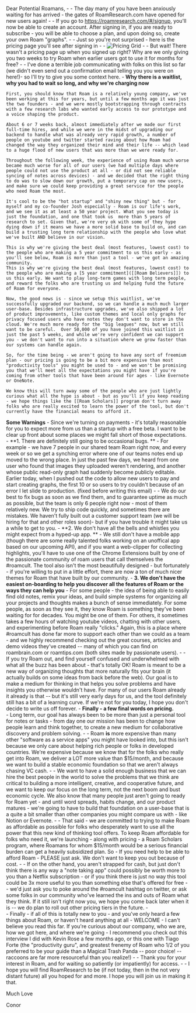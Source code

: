 Dear Potential Roamans,
    - 
    - The day many of you have been anxiously waiting for has arrived - the gates of RoamResearch.com have opened for new users again!
    - 
    - If you go to https://roamresearch.com/#/signup, you'll now be able to create an account.  After signing in, if you are ready to subscribe - you will be able to choose a plan, and upon doing so, create your own Roam "graphs".
    - 
    - Just so you're not surprised - here is the pricing page you'll see after signing in
    - 
    - ![Pricing Grid](https://firebasestorage.googleapis.com/v0/b/firescript-577a2.appspot.com/o/imgs%2Fapp%2Froam%2F-zwhoxEgBy.png?alt=media&token=95f16a06-b92c-4f20-8860-f85153bae5ea)
    - 
    - But wait! There wasn't a pricing page up when you signed up right? Why are we only giving you two weeks to try Roam when earlier users got to use it for months for free?
    - 
    - I've done a terrible job communicating with folks on this list so far (we didn't even send out a confirmation email telling you you were on here!)- so I'll try to give you some context here.
    - 
**Why there is a waitlist, why you had to wait so long, and why we're charging now**
    
    First, you should know that Roam is a relatively young company, we've been working at this for years, but until a few months ago it was just the two founders - and we were mostly bootstrapping through contracts with a few research labs who wanted early access to our prototype and a voice shaping the product.
    
    About 6 or 7 weeks back, almost immediately after we made our first full-time hires, and while we were in the midst of upgrading our backend to handle what was already very rapid growth, a number of people on youtube and twitter started raving about how Roam had changed the way they organized their mind and their life -- which lead to a huge flood of new users that was more than we were ready for. 
    
    Throughout the following week, the experience of using Roam much worse became much worse for all of our users (we had multiple days where people could not use the product at all - or did not see reliable syncing of notes across devices) - and we decided that the right thing to do was to slow down our growth, put a temporary cap on new users, and make sure we could keep providing a great service for the people who need Roam the most.
    
    It's cool to be the "hot startup" and "shiny new thing" but - for myself and my co-founder Josh especially - Roam is our life's work, and we see it as at least a 50 year project. What you see today is just the foundation, and one that took us  more than 5 years of research to set. Given that, we're very ok with some of they hype dying down if it means we have a more solid base to build on, and can build a trusting long term relationship with the people who love what we've built AND believe in our vision. 
    
    This is why we're giving the best deal (most features, lowest cost) to the people who are making a 5 year commitment to us this early - as you'll see below, Roam is more than just a tool - we've got an amazing community.   
    This is why we're giving the best deal (most features, lowest cost) to the people who are making a [5 year commitment]([[Roam Believers]]) to us this early. We want to play long-term games with long term people, and reward the folks who are trusting us and helping fund the future of Roam for everyone. 
    
    Now, the good news is - since we setup this waitlist, we've successfully upgraded our backend, so we can handle a much much larger user-base. Besides infrastructure upgrades, we've also shipped a lot of product improvements, like custom themes and local only graphs for privacy focused users who have notes they don't want to store in the cloud. We're much more ready for the "big leagues" now, but we still want to be careful.  Over 50,000 of you have joined this waitlist in just the past 5 weeks, and while we're very confident we can support you - we don't want to run into a situation where we grow faster than our systems can handle again. 
    
    So, for the time being - we aren't going to have any sort of freemium plan - our pricing is going to be a bit more expensive than most "productivity tools" you might be used to - and we won't be promising you that we'll meet all the expectations you might have if you're coming from other tools that have been around for ages - like Evernote or OneNote.
    
    We know this will turn away some of the people who are just lightly curious what all the hype is about - but as you'll if you keep reading - we hope things like the [[Roam Scholars]] program don't turn away folks who are really excited to learn the power of the tool, but don't currently have the financial means to afford it.

**Some Warnings**
    - Since we're turning on payments - it's totally reasonable for you to expect more from us than a startup with a free beta. I want to be clear up front about some places we might fall short of those expectations.
    - **1. There are definitely still going to be occasional bugs.  **
        - For example - we have 7 people in our shared team Roam right now, and every week or so we get a synching error where one of our teams notes end up moved to the wrong place.  In just the past few days, we heard from one user who found that images they uploaded weren't rendering, and another whose public read-only graph had suddenly become publicly editable. Earlier today, when I pushed out the code to allow new users to pay and start creating graphs, the first 10 or so users to try couldn't because of an error I let slide to production. (fixed before writing this email)
        - 
        - We do our best to fix bugs as soon as we find them, and to guarantee uptime as much as possible, but the team is only 6 people right now - most of them relatively new. We try to ship code quickly, and sometimes there are mistakes.  We haven't fully built out a customer support team (we will be hiring for that and other roles soon)- but if you have trouble it might take us a while to get to you.
    - **2. We don't have all the bells and whistles you might expect from a hyped-up app. **
        - We still don't have a mobile app (though there are some really talented folks working on an unoffical app based on our upcoming API), and if you want a web-clipper for collecting highlights, you'll have to use one of the Chrome Extensions built by one of the passionate community of roam users that call themselves the #roamcult. The tool also isn't the most beautifully designed - but fortunately - if you're willing to put in a little effort, there are now a ton of much nicer themes for Roam that have built by our community. 
    - **3. We don't have the easiest on-boarding to help you discover all the features of Roam or the ways they can help you**
        - For some people - the idea of being able to easily find old notes, remix your ideas, and build simple systems for organizing all your projects and thoughts makes a bunch of sense immediately. For some people, as soon as they see it, they know Roam is something they've been waiting for for decades. You might be one of them.  For others, it sometimes takes a few hours of watching youtube videos, chatting with other users, and experimenting before Roam really "clicks."  Again, this is a place where #roamcult has done far more to support each other than we could as a team - and we highly recommend checking out the great courses, articles and demo videos they've created -- many of which you can find on roambrain.com or roamtips.com (both sites made by passionate users).
        - 
        - If you try Roam out, and find yourself confused and underwhelmed with what all the buzz has been about - that's totally OK!  Roam is meant to be a new way of organizing thoughts that more naturally fits your brain (it actually builds on some ideas from back before the web). Our goal is to make a medium for thinking in that helps you solve problems and have insights you otherwise wouldn't have. For many of our users Roam already it already is that -- but it's still very early days for us, and the tool definitely still has a bit of a learning curve. If we're not for you today, I hope you don't decide to write us off forever.
        - 
**Finally - a few final words on pricing.**  
    - Long term, our goal has always been to be more than just a personal tool for notes or tasks - from day one our mission has been to change how people learn and think together, to create a new medium for collaborative discovery and problem solving. 
    - 
    - Roam __is__ more expensive than many other "software as a service apps" you might have looked into, but this isn't because we only care about helping rich people or folks in developed countries.  We're expensive because we know that for the folks who really get into Roam, we deliver a LOT more value than $15/month, and because we want to build a stable economic foundation so that we aren't always chasing VC cash. 
    - 
    - We want to have a solid enough business that we can hire the best people in the world to solve the problems that we think are critical to building a more intelligent, creative, and cooperative future, and we want to keep our focus on the long term, not the next boom and bust economic cycle. We also know that many people just aren't going to ready for Roam yet - and until word spreads, habits change, and our product matures - we're going to have to build that foundation on a user-base that is a quite a bit smaller than other companies you might compare us with - like Notion or Evernote.
    - 
    - That said - we are committed to trying to make Roam as affordable as possible for folks who desperately want to use all the power that this new kind of thinking tool offers.  To keep Roam affordable for folks who need it, we're launching - along with pricing - a Roam Scholars program, where Roamans for whom $15/month would be a serious financial burden can get a heavily subsidized plan. So - If you need help to be able to afford Roam - PLEASE just ask. We don't want to keep you out because of cost. 
    - 
    - If on the other hand, you aren't strapped for cash, but just don't think there is any way a "note taking app" could possibly be worth more to you than a Netflix subscription - or if you think there is just no way this tool could be 3x more useful to you than something else that's offered for free -- we'd just ask you to poke around the #roamcult hashtag on twitter, or ask some folks in our community who've learned the ins and outs of Roam what they think. If it still isn't right now you, we hope you come back later when it is -- we do plan to roll out other pricing tiers in the future. 
    -  
    - Finally - if all of this is totally new to you - and you've only heard a few things about Roam, or haven't heard anything at all - WELCOME - I can't believe you read this far.  If you're curious about our company, who we are, how we got here, and where we're going - I recommend you check out this interview I did with Kevin Rose a few months ago, or this one with Tiago Forte (the "productivity guru", and greatest frenemy of Roam who 1/2 of you preferred to be your guide than a Magical Trash Panda -- poor choice! -- raccoons are far more resourceful than you realize!)
    - 
    - Thank you for your interest in Roam, and for waiting so patiently (or impatiently) for access. 
    - 
    - I hope you will find RoamResearch to be (if not today, then in the not very distant future) all you hoped for and more. I hope you will join us in making it that. 
 
Much Love 

Conor
